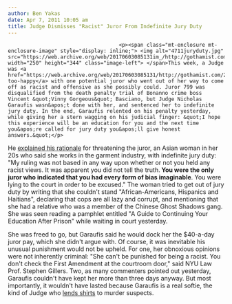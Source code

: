 ```yaml
---
author: Ben Yakas
date: Apr 7, 2011 10:05 am
title: Judge Dismisses "Racist" Juror From Indefinite Jury Duty
---
```


	
										<p><span class="mt-enclosure mt-enclosure-image" style="display: inline;"> <img alt="4711juryduty.jpg" src="https://web.archive.org/web/20170603085131im_/http://gothamist.com/attachments/byakas/4711juryduty.jpg" width="250" height="344" class="image-left"> </span>This week, a Judge was <a href="https://web.archive.org/web/20170603085131/http://gothamist.com/2011/04/06/judge_sentences_racist_juror_to_ind.php">none-too-happy</a> with one potential juror who went out of her way to come off as racist and offensive as she possibly could. Juror 799 was disqualified from the death penalty trial of Bonanno crime boss Vincent &quot;Vinny Gorgeous&quot; Basciano, but Judge Nicholas Garaufis wasn&apos;t done with her, and sentenced her to indefinite jury duty. In the end, Garaufis relented on his penalty yesterday, while giving her a stern wagging on his judicial finger: &quot;I hope this experience will be an education for you and the next time you&apos;re called for jury duty you&apos;ll give honest answers.&quot;</p>

<p>He <a href="https://web.archive.org/web/20170603085131/http://www.nydailynews.com/ny_local/2011/04/07/2011-04-07_jury_duty_dodo_is_set_free_by_judge.html">explained his rationale</a> for threatening the juror, an Asian woman in her 20s who said she works in the garment industry, with indefinite jury duty: &quot;My ruling was not based in any way upon whether or not you held any racist views. It was apparent you did not tell the truth.<strong> You were the only juror who indicated that you had every form of bias imaginable</strong>. You were lying to the court in order to be excused.&quot; The woman tried to get out of jury duty by writing that she couldn&apos;t stand &quot;African-Americans, Hispanics and Haitians&quot;, declaring that cops are all lazy and corrupt, and mentioning that she had a relative who was a member of the Chinese Ghost Shadows gang. She was seen reading a pamphlet entitled &quot;A Guide to Continuing Your Education After Prison&quot; while waiting in court yesterday.</p>

<p>She was freed to go, but Garaufis said he would dock her the $40-a-day juror pay, which she didn&apos;t argue with. Of course, it was inevitable his unusual punishment would not be upheld. For one, her obnoxious opinions were not inherently criminal: &quot;She can&apos;t be punished for being a racist. You don&apos;t check the First Amendment at the courtroom door,&quot; said NYU Law Prof. Stephen Gillers. Two, as many commenters pointed out yesterday, Garaufis couldn&apos;t have kept her more than three days anyway. But most importantly, it wouldn&apos;t have lasted because Garaufis is a real softie, the kind of Judge who <a href="https://web.archive.org/web/20170603085131/http://gothamist.com/2010/12/29/vinny_gorgeous_pen_pals_with_judge.php">lends shirts</a> to murder suspects.</p>					
										
									
				